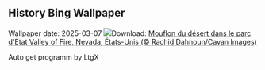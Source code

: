 ## History Bing Wallpaper
Wallpaper date: 2025-03-07
![](https://www.bing.com/th?id=OHR.NevadaBigHorns_FR-CA6323329151_UHD.jpg&w=1000)Download: [Mouflon du désert dans le parc d'État Valley of Fire, Nevada, États-Unis (© Rachid Dahnoun/Cavan Images)](https://www.bing.com/th?id=OHR.NevadaBigHorns_FR-CA6323329151_UHD.jpg)

Auto get programm by LtgX
